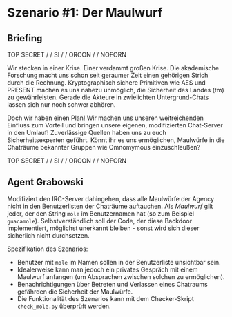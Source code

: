 # Szenario #1: Der Maulwurf

## Briefing
TOP SECRET / / SI / / ORCON / / NOFORN

Wir stecken in einer Krise. Einer verdammt großen Krise. Die akademische Forschung macht uns schon seit geraumer Zeit einen
gehörigen Strich durch die Rechnung. Kryptographisch sichere Primitiven wie AES und PRESENT machen es uns nahezu unmöglich,
die Sicherheit des Landes (tm) zu gewährleisten. Gerade die Akteure in zwielichten Untergrund-Chats lassen sich nur noch
schwer abhören.

Doch wir haben einen Plan! Wir machen uns unseren weitreichenden Einfluss zum Vorteil und bringen unsere eigenen,
modifizierten Chat-Server in den Umlauf! Zuverlässige Quellen haben uns zu euch Sicherheitsexperten geführt. Könnt ihr es uns
ermöglichen, Maulwürfe in die Chaträume bekannter Gruppen wie Omnomymous einzuschleußen?

TOP SECRET / / SI / / ORCON / / NOFORN

## Agent Grabowski
Modifiziert den IRC-Server dahingehen, dass alle Maulwürfe der Agency nicht in den Benutzerlisten der Chaträume auftauchen.
Als _Maulwurf_ gilt jeder, der den String `mole` im Benutzernamen hat (so zum Beispiel `guacamole`). Selbstverständlich soll
der Code, der diese Backdoor implementiert, möglichst unerkannt bleiben - sonst wird sich dieser sicherlich nicht durchsetzen.

Spezifikation des Szenarios:
- Benutzer mit `mole` im Namen sollen in der Benutzerliste unsichtbar sein.
- Idealerweise kann man jedoch ein privates Gespräch mit einem Maulwurf anfangen (um Absprachen zwischen solchen zu
ermöglichen).
- Benachrichtigungen über Betreten und Verlassen eines Chatraums gefährden die Sicherheit der Maulwürfe.
- Die Funktionalität des Szenarios kann mit dem Checker-Skript `check_mole.py` überprüft werden.
